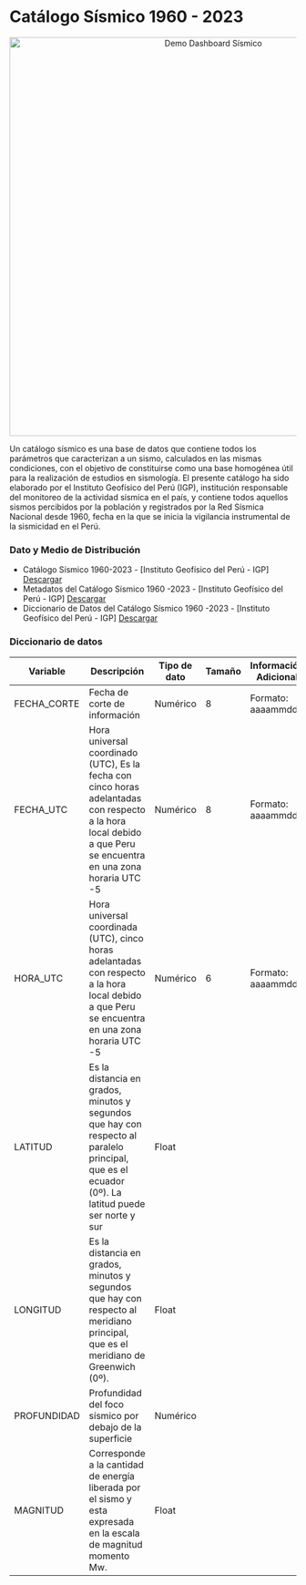 # Catálogo Sísmico 1960 - 2023

<p align="center">
  <img src="https://raw.githubusercontent.com/RommelSol/dashboard-catalogo-sismico/refs/heads/main/gif-de-presentacion/comp-3.gif" alt="Demo Dashboard Sísmico" width="700"/>
</p>

Un catálogo sísmico es una base de datos que contiene todos los parámetros que caracterizan a un sismo, calculados en las mismas condiciones, con el objetivo de constituirse como una base homogénea útil para la realización de estudios en sismología. El presente catálogo ha sido elaborado por el Instituto Geofísico del Perú (IGP), institución responsable del monitoreo de la actividad sísmica en el país, y contiene todos aquellos sismos percibidos por la población y registrados por la Red Sísmica Nacional desde 1960, fecha en la que se inicia la vigilancia instrumental de la sismicidad en el Perú.
    
### Dato y Medio de Distribución
- Catálogo Sísmico 1960-2023 - [Instituto Geofísico del Perú - IGP] [Descargar](https://datosabiertos.gob.pe/sites/default/files/Catalogo1960_2023.xlsx)
- Metadatos del Catálogo Sísmico 1960 -2023 - [Instituto Geofísico del Perú - IGP] [Descargar](https://datosabiertos.gob.pe/sites/default/files/Metadatos_38.docx)
- Diccionario de Datos del Catálogo Sísmico 1960 -2023 - [Instituto Geofísico del Perú - IGP] [Descargar](https://datosabiertos.gob.pe/sites/default/files/DiccionarioDatos_18.xlsx)
    
### Diccionario de datos
| Variable | Descripción | Tipo de dato | Tamaño | Información Adicional |
| -------- | ------- | ------- | ------- | ------- |
| FECHA_CORTE | Fecha de corte de información | Numérico | 8 | Formato: aaaammdd |
| FECHA_UTC | Hora universal coordinado (UTC), Es la fecha con cinco horas adelantadas con respecto a la hora local debido a que Peru se encuentra en una zona horaria UTC -5 | Numérico | 8 | Formato: aaaammdd |
| HORA_UTC | Hora universal coordinada (UTC), cinco horas adelantadas con respecto a la hora local debido a que Peru se encuentra en una zona horaria UTC -5 | Numérico | 6 | Formato: aaaammdd |
| LATITUD | Es la distancia en grados, minutos y segundos que hay con respecto al paralelo principal, que es el ecuador (0º). La latitud puede ser norte y sur | Float | | |
| LONGITUD | Es la distancia en grados, minutos y segundos que hay con respecto al meridiano principal, que es el meridiano de Greenwich (0º). | Float | | |
| PROFUNDIDAD | Profundidad del foco sísmico por debajo de la superficie | Numérico | | |
| MAGNITUD | Corresponde a la cantidad de energía liberada por el sismo y esta expresada en la escala de magnitud momento Mw. | Float | | |
